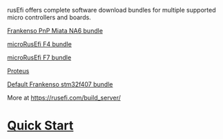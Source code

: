 rusEfi offers complete software download bundles for multiple supported micro controllers and boards.

[Frankenso PnP Miata NA6 bundle](https://rusefi.com/build_server/rusefi_bundle_frankenso_na6.zip)

[microRusEfi F4 bundle](https://rusefi.com/build_server/rusefi_bundle_mre-f4.zip)

[microRusEfi F7 bundle](https://rusefi.com/build_server/rusefi_bundle_mre-f7.zip)

[Proteus](https://rusefi.com/build_server/rusefi_bundle_proteus.zip)

[Default Frankenso stm32f407 bundle](https://rusefi.com/build_server/rusefi_bundle.zip)

More at https://rusefi.com/build_server/

# [Quick Start](HOWTO_quick_start)